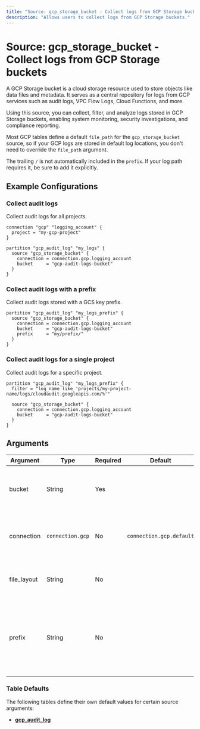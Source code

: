 ```yaml
---
title: "Source: gcp_storage_bucket - Collect logs from GCP Storage buckets"
description: "Allows users to collect logs from GCP Storage buckets."
---
```


# Source: gcp_storage_bucket - Collect logs from GCP Storage buckets

A GCP Storage bucket is a cloud storage resource used to store objects like data files and metadata. It serves as a central repository for logs from GCP services such as audit logs, VPC Flow Logs, Cloud Functions, and more.

Using this source, you can collect, filter, and analyze logs stored in GCP Storage buckets, enabling system monitoring, security investigations, and compliance reporting.

Most GCP tables define a default `file_path` for the `gcp_storage_bucket` source, so if your GCP logs are stored in default log locations, you don't need to override the `file_path` argument.

The trailing `/` is not automatically included in the `prefix`. If your log path requires it, be sure to add it explicitly.

## Example Configurations

### Collect audit logs

Collect audit logs for all projects.

```hcl
connection "gcp" "logging_account" {
  project = "my-gcp-project"
}

partition "gcp_audit_log" "my_logs" {
  source "gcp_storage_bucket" {
    connection = connection.gcp.logging_account
    bucket     = "gcp-audit-logs-bucket"
  }
}
```

### Collect audit logs with a prefix

Collect audit logs stored with a GCS key prefix.

```hcl
partition "gcp_audit_log" "my_logs_prefix" {
  source "gcp_storage_bucket" {
    connection = connection.gcp.logging_account
    bucket     = "gcp-audit-logs-bucket"
    prefix     = "my/prefix/"
  }
}
```

### Collect audit logs for a single project

Collect audit logs for a specific project.

```hcl
partition "gcp_audit_log" "my_logs_prefix" {
  filter = "log_name like 'projects/my-project-name/logs/cloudaudit.googleapis.com/%'"

  source "gcp_storage_bucket" {
    connection = connection.gcp.logging_account
    bucket     = "gcp-audit-logs-bucket"
  }
}
```

## Arguments

| Argument    | Type             | Required | Default                  | Description                                                                                                                   |
|-------------|------------------|----------|--------------------------|-------------------------------------------------------------------------------------------------------------------------------|
| bucket      | String           | Yes      |                          | The name of the GCP Storage bucket to collect logs from.                                                                      |
| connection  | `connection.gcp` | No       | `connection.gcp.default` | The [GCP connection](https://hub.tailpipe.io/plugins/turbot/gcp#connection-credentials) to use to connect to the GCP account. |
| file_layout | String           | No       |                          | The Grok pattern that defines the log file structure.                                                                         |
| prefix      | String           | No       |                          | The GCS key prefix that comes after the name of the bucket you have designated for log file delivery.                         |

### Table Defaults

The following tables define their own default values for certain source arguments:

- **[gcp_audit_log](https://hub.tailpipe.io/plugins/turbot/gcp/tables/gcp_audit_log#gcp_storage_bucket)**
